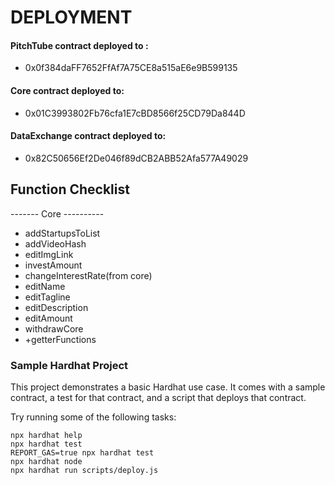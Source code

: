 # DEPLOYMENT

#### PitchTube contract deployed to :

- 0x0f384daFF7652FfAf7A75CE8a515aE6e9B599135

#### Core contract deployed to:

- 0x01C3993802Fb76cfa1E7cBD8566f25CD79Da844D

#### DataExchange contract deployed to:

- 0x82C50656Ef2De046f89dCB2ABB52Afa577A49029

## Function Checklist


------- Core ----------

- addStartupsToList
- addVideoHash
- editImgLink
- investAmount
- changeInterestRate(from core)
- editName
- editTagline
- editDescription
- editAmount
- withdrawCore
- +getterFunctions


### Sample Hardhat Project

This project demonstrates a basic Hardhat use case. It comes with a sample contract, a test for that contract, and a script that deploys that contract.

Try running some of the following tasks:

```shell
npx hardhat help
npx hardhat test
REPORT_GAS=true npx hardhat test
npx hardhat node
npx hardhat run scripts/deploy.js
```
